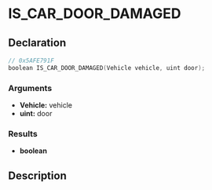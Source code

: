 # IS_CAR_DOOR_DAMAGED

## Declaration
```cpp
// 0x5AFE791F
boolean IS_CAR_DOOR_DAMAGED(Vehicle vehicle, uint door);
```

### Arguments
- **Vehicle:** vehicle
- **uint:** door

### Results
- **boolean**

## Description
